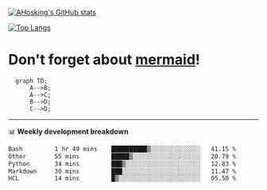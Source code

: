 [![AHosking's GitHub stats](https://github-readme-stats.vercel.app/api?username=ahosking&count_private=true&show_icons=true&theme=onedark&hide_rank=true&include_all_commits=true)](https://github.com/ahosking)

[![Top Langs](https://github-readme-stats.vercel.app/api/top-langs/?username=ahosking&layout=compact&theme=onedark)](https://github.com/ahosking)


# Don't forget about [mermaid](https://github.blog/2022-02-14-include-diagrams-markdown-files-mermaid/)!

```mermaid
  graph TD;
      A-->B;
      A-->C;
      B-->D;
      C-->D;
```
-------

📊 **Weekly development breakdown**

<!--START_SECTION:waka-->

```txt
Bash         1 hr 49 mins    ██████████▒░░░░░░░░░░░░░░   41.15 %
Other        55 mins         █████▒░░░░░░░░░░░░░░░░░░░   20.79 %
Python       34 mins         ███▒░░░░░░░░░░░░░░░░░░░░░   12.83 %
Markdown     30 mins         ███░░░░░░░░░░░░░░░░░░░░░░   11.47 %
HCL          14 mins         █▒░░░░░░░░░░░░░░░░░░░░░░░   05.50 %
```

<!--END_SECTION:waka-->
